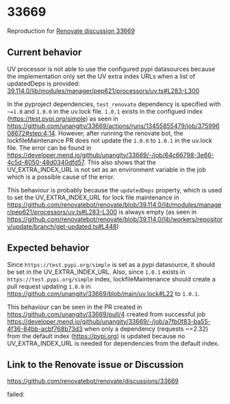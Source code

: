 # 33669

Reproduction for [Renovate discussion 33669](https://github.com/renovatebot/renovate/discussions/33669)

## Current behavior

UV processor is not able to use the configured pypi datasources because the implementation only set the UV extra index URLs when a list of updatedDeps is provided:
[39.114.0/lib/modules/manager/pep621/processors/uv.ts#L283-L300]()

In the pyproject dependencies, `test_renovate` dependency is specified with `~=1.0` and `1.0.0` in the uv.lock file. `1.0.1` exists in the configued index (https://test.pypi.org/simple) as seen in <https://github.com/unangity/33669/actions/runs/13455855479/job/37599608672#step:4:14>. However, after running the renovate bot, the lockfileMaintenance PR does not update the `1.0.0` to `1.0.1` in the uv.lock file. The error can be found in <https://developer.mend.io/github/unangity/33669/-/job/64c66798-3e66-4c5d-8050-48d0340dfd57>. This also shows that the UV_EXTRA_INDEX_URL is not set as an environment variable in the job which is a possible cause of the error.

This behaviour is probably because the `updatedDeps` property, which is used to set the UV_EXTRA_INDEX_URL for lock file maintenance in <https://github.com/renovatebot/renovate/blob/39.114.0/lib/modules/manager/pep621/processors/uv.ts#L283-L300> is always empty (as seen in <https://github.com/renovatebot/renovate/blob/39.114.0/lib/workers/repository/update/branch/get-updated.ts#L448>)

## Expected behavior

Since `https://test.pypi.org/simple` is set as a pypi datasource, it should be set in the UV_EXTRA_INDEX_URL. Also, since `1.0.1` exists in `https://test.pypi.org/simple` index, lockfileMaintenance should create a pull request updating `1.0.0` in <https://github.com/unangity/33669/blob/main/uv.lock#L22> to `1.0.1`.

This behaviour can be seen in the PR created in <https://github.com/unangity/33669/pull/4> created from successful job <https://developer.mend.io/github/unangity/33669/-/job/a7fb0f83-ba55-4f36-84bb-acbf768b73d3> when only a dependency (requests ~=2.32) from the default index (https://pypi.org) is updated because no UV_EXTRA_INDEX_URL is needed for dependencies from the default index.

## Link to the Renovate issue or Discussion

https://github.com/renovatebot/renovate/discussions/33669

failed:

